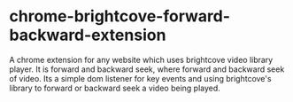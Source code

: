 # chrome-brightcove-forward-backward-extension
A chrome extension for any website which uses brightcove video library player. It is forward and backward seek, where forward and backward seek of video. Its a simple dom listener for key events and using brightcove's library to forward or backward seek a video being played.
